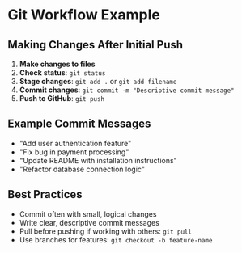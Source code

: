 # Git Workflow Example

## Making Changes After Initial Push

1. **Make changes to files**
2. **Check status**: `git status`
3. **Stage changes**: `git add .` or `git add filename`
4. **Commit changes**: `git commit -m "Descriptive commit message"`
5. **Push to GitHub**: `git push`

## Example Commit Messages
- "Add user authentication feature"
- "Fix bug in payment processing"
- "Update README with installation instructions"
- "Refactor database connection logic"

## Best Practices
- Commit often with small, logical changes
- Write clear, descriptive commit messages
- Pull before pushing if working with others: `git pull`
- Use branches for features: `git checkout -b feature-name`

